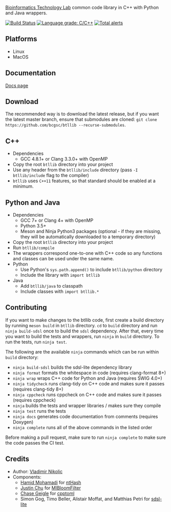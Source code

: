 [Bioinformatics Technology Lab](http://www.birollab.ca/) common code library in C++ with Python and Java wrappers.

[![Build Status](https://dev.azure.com/bcgsc/btl_public/_apis/build/status/bcgsc.btllib)](https://dev.azure.com/bcgsc/btl_public/_build/latest?definitionId=1)
[![Language grade: C/C++](https://img.shields.io/lgtm/grade/cpp/g/bcgsc/btllib.svg?logo=lgtm&logoWidth=18)](https://lgtm.com/projects/g/bcgsc/btllib/context:cpp)
[![Total alerts](https://img.shields.io/lgtm/alerts/g/bcgsc/btllib.svg?logo=lgtm&logoWidth=18)](https://lgtm.com/projects/g/bcgsc/btllib/alerts/)

Platforms
---
- Linux
- MacOS

Documentation
---
[Docs page](https://bcgsc.github.io/btllib/)

Download
---
The recommended way is to download the latest release, but if you want the latest master branch, ensure that submodules are cloned: `git clone https://github.com/bcgsc/btllib --recurse-submodules`.

C++
---
- Dependencies
  * GCC 4.8.1+ or Clang 3.3.0+ with OpenMP
- Copy the root `btllib` directory into your project
- Use any header from the `btllib/include` directory (pass `-I btllib/include` flag to the compiler)
- `btllib` uses `C++11` features, so that standard should be enabled at a minimum.

Python and Java
---
- Dependencies
  * GCC 7+ or Clang 4+ with OpenMP
  * Python 3.5+
  * Meson and Ninja Python3 packages (optional - if they are missing, they will be automatically downloaded to a temporary directory)
- Copy the root `btllib` directory into your project
- Run `btllib/compile`
- The wrappers correspond one-to-one with C++ code so any functions and classes can be used under the same name.
- Python
  * Use Python's `sys.path.append()` to include `btllib/python` directory
  * Include the library with `import btllib`
- Java
  * Add `btllib/java` to classpath
  * Include classes with `import btllib.*`

Contributing
---
If you want to make changes to the btllib code, first create a build directory by running `meson build` in `btllib` directory. `cd` to `build` directory and run `ninja build-sdsl` once to build the `sdsl` dependency. After that, every time you want to build the tests and wrappers, run `ninja` in `build` directory. To run the tests, run `ninja test`.

The following are the available `ninja` commands which can be run within `build` directory:
- `ninja build-sdsl` builds the sdsl-lite dependency library
- `ninja format` formats the whitespace in code (requires clang-format 8+)
- `ninja wrap` wraps C++ code for Python and Java (requires SWIG 4.0+)
- `ninja tidycheck` runs clang-tidy on C++ code and makes sure it passes (requires clang-tidy 8+)
- `ninja cppcheck` runs cppcheck on C++ code and makes sure it passes (requires cppcheck)
- `ninja` builds the tests and wrapper libraries / makes sure they compile
- `ninja test` runs the tests
- `ninja docs` generates code documentation from comments (requires Doxygen)
- `ninja complete` runs all of the above commands in the listed order

Before making a pull request, make sure to run `ninja complete` to make sure the code passes the CI test.

Credits
---
- Author: [Vladimir Nikolic](https://github.com/schutzekatze)
- Components:
  - [Hamid Mohamadi](https://github.com/mohamadi) for [ntHash](https://github.com/bcgsc/ntHash)
  - [Justin Chu](https://github.com/JustinChu) for [MIBloomFilter](https://github.com/bcgsc/btl_bloomfilter)
  - [Chase Geigle](https://github.com/skystrife) for [cpptoml](https://github.com/skystrife/cpptoml)
  - Simon Gog, Timo Beller, Alistair Moffat, and Matthias Petri for [sdsl-lite](https://github.com/simongog/sdsl-lite)